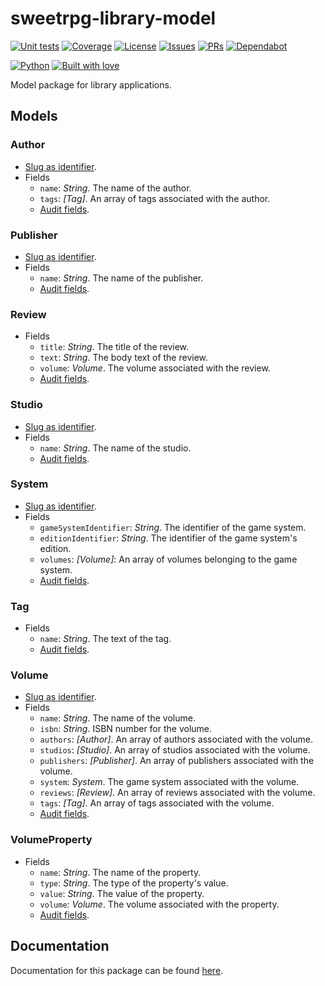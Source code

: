 # sweetrpg-library-model

[![Unit tests](https://github.com/sweetrpg/library-model/actions/workflows/python-ci.yml/badge.svg)](https://github.com/sweetrpg/library-model/actions/workflows/python-ci.yml)
[![Coverage](https://github.com/sweetrpg/library-model/coverage.svg)](https://github.com/sweetrpg/library-model)
[![License](https://img.shields.io/github/license/sweetrpg/library-model.svg)](https://img.shields.io/github/license/sweetrpg/library-model.svg)
[![Issues](https://img.shields.io/github/issues/sweetrpg/library-model.svg)](https://img.shields.io/github/issues/sweetrpg/library-model.svg)
[![PRs](https://img.shields.io/github/issues-pr/sweetrpg/library-model.svg)](https://img.shields.io/github/issues-pr/sweetrpg/library-model.svg)
[![Dependabot](https://badgen.net/github/dependabot/sweetrpg/library-model)](https://badgen.net/github/dependabot/sweetrpg/library-model)

[![Python](https://img.shields.io/badge/Python-3776AB?style=for-the-badge&logo=python&logoColor=white)](https://img.shields.io/badge/Python-3776AB?style=for-the-badge&logo=python&logoColor=white)
[![Built with love](https://ForTheBadge.com/images/badges/built-with-love.svg)](https://ForTheBadge.com/images/badges/built-with-love.svg)

Model package for library applications.

## Models

<a name="#author"></a>
### Author

* [Slug as identifier](https://github.com/sweetrpg/design/blob/master/README.md#slug).
* Fields
    * `name`: *String*. The name of the author.
    * `tags`: *[Tag]*. An array of tags associated with the author.
    * [Audit fields](https://github.com/sweetrpg/design/blob/master/README.md#audit).

<a name="#publisher"></a>
### Publisher

* [Slug as identifier](https://github.com/sweetrpg/design/blob/master/README.md#slug).
* Fields
    * `name`: *String*. The name of the publisher.
    * [Audit fields](https://github.com/sweetrpg/design/blob/master/README.md#audit).

<a name="#review"></a>
### Review

* Fields
    * `title`: *String*. The title of the review.
    * `text`: *String*. The body text of the review.
    * `volume`: *Volume*. The volume associated with the review.
    * [Audit fields](https://github.com/sweetrpg/design/blob/master/README.md#audit).

<a name="#studio"></a>
### Studio

* [Slug as identifier](https://github.com/sweetrpg/design/blob/master/README.md#slug).
* Fields
    * `name`: *String*. The name of the studio.
    * [Audit fields](https://github.com/sweetrpg/design/blob/master/README.md#audit).

<a name="#system"></a>
### System

* [Slug as identifier](https://github.com/sweetrpg/design/blob/master/README.md#slug).
* Fields
    * `gameSystemIdentifier`: *String*. The identifier of the game system.
    * `editionIdentifier`: *String*. The identifier of the game system's edition.
    * `volumes`: *[Volume]*: An array of volumes belonging to the game system.
    * [Audit fields](https://github.com/sweetrpg/design/blob/master/README.md#audit).

<a name="#tag"></a>
### Tag

* Fields
    * `name`: *String*. The text of the tag.
    * [Audit fields](https://github.com/sweetrpg/design/blob/master/README.md#audit).

<a name="#volume"></a>
### Volume

* [Slug as identifier](https://github.com/sweetrpg/design/blob/master/README.md#slug).
* Fields
    * `name`: *String*. The name of the volume.
    * `isbn`: *String*. ISBN number for the volume.
    * `authors`: *[Author]*. An array of authors associated with the volume.
    * `studios`: *[Studio]*. An array of studios associated with the volume.
    * `publishers`: *[Publisher]*. An array of publishers associated with the volume.
    * `system`: *System*. The game system associated with the volume.
    * `reviews`: *[Review]*. An array of reviews associated with the volume.
    * `tags`: *[Tag]*. An array of tags associated with the volume.
    * [Audit fields](https://github.com/sweetrpg/design/blob/master/README.md#audit).

<a name="#volumeproperty"></a>
### VolumeProperty

* Fields
    * `name`: *String*. The name of the property.
    * `type`: *String*. The type of the property's value.
    * `value`: *String*. The value of the property.
    * `volume`: *Volume*. The volume associated with the property.
    * [Audit fields](https://github.com/sweetrpg/design/blob/master/README.md#audit).

## Documentation

Documentation for this package can be found [here](https://sweetrpg.github.io/library-model).

